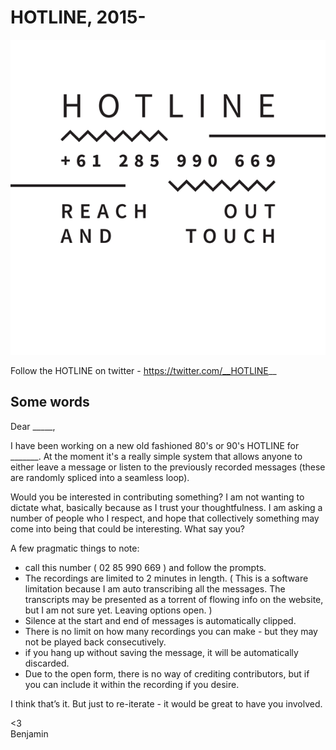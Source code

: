 # HOTLINE, 2015-

![HOTLINE](hotline.gif)

Follow the HOTLINE on twitter - https://twitter.com/__HOTLINE__ 

## Some words

Dear _____, 

I have been working on a new old fashioned 80's or 90's HOTLINE for _______. At the moment it's a really simple system that allows anyone to either leave a message or listen to the previously recorded messages (these are randomly spliced into a seamless loop).


Would you be interested in contributing something? I am not wanting to dictate what, basically because as I trust your thoughtfulness. I am asking a number of people who I respect, and hope that collectively something may come into being that could be interesting. What say you?


A few pragmatic things to note: 

- call this number ( 02 85 990 669 ) and follow the prompts.
- The recordings are limited to 2 minutes in length. ( This is a software limitation because I am auto transcribing all the messages. The transcripts may be presented as a torrent of flowing info on the website, but I am not sure yet. Leaving options open. )
- Silence at the start and end of messages is automatically clipped.
- There is no limit on how many recordings you can make - but they may not be played back consecutively.
- if you hang up without saving the message, it will be automatically discarded.
- Due to the open form, there is no way of crediting contributors, but if you can include it within the recording if you desire.


I think that’s it. But just to re-iterate - it would be great to have you involved.


<3  
Benjamin